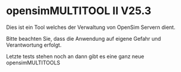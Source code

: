 # opensimMULTITOOL II V25.3
Dies ist ein Tool welches der Verwaltung von OpenSim Servern dient.

Bitte beachten Sie, dass die Anwendung auf eigene Gefahr und Verantwortung erfolgt.

Letzte tests stehen noch an dann gibt es eine ganz neue opensimMULTITOOLS
